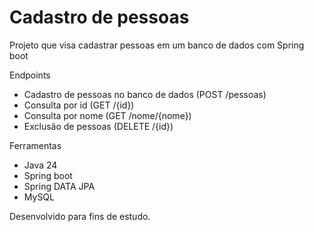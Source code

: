 # Cadastro de pessoas
Projeto que visa cadastrar pessoas em um banco de dados com Spring boot

Endpoints

- Cadastro de pessoas no banco de dados (POST /pessoas)
- Consulta por id (GET /{id})
- Consulta por nome (GET /nome/{nome})
- Exclusão de pessoas (DELETE /{id})

Ferramentas
- Java 24
- Spring boot
- Spring DATA JPA
- MySQL

Desenvolvido para fins de estudo.


